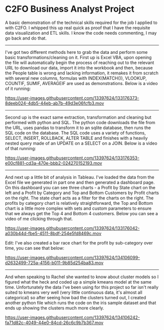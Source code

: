 # C2FO Business Analyst Project
 
A basic demonstration of the technical skills required for the job I applied to with C2FO. I whipped this up real quick as proof that I have the requisite data visualization and ETL skills. I know the code needs commenting, I may go back and do that.

------------------



I've got two different methods here to grab the data and perform some basic transformations/cleaning on it. First up is Excel VBA, upon opening the file will automatically begin the process of reaching out to the relevant URL to download our data, import it into the workbook and then, because the People table is wrong and lacking information, it remakes it from scratch with several new columns, formulas with INDEX(MATCH()), VLOOKUP, COUNTIF, SUMIF, AVERAGEIF are used as demonstrations. Below is a video of it running:





https://user-images.githubusercontent.com/13397624/133176373-8deeb024-4db5-44eb-ab7b-49d3e06fcfb3.mov



-----------------

Second up is the exact same extraction, transformation and cleaning but performed with python and SQL. The python code downloads the file from the URL, uses pandas to transform it to an sqlite database, then runs the SQL code on the database. The SQL code uses a variety of functions, SELECT, INSERT, ROLLBACK, ALTER TABLE and finishes with a heavily nested query made of an UPDATE on a SELECT on a JOIN. Below is a video of that running:





https://user-images.githubusercontent.com/13397624/133176353-e00cf881-cd3a-470e-bbb2-024270152193.mov



---------------------

And next up a little bit of analysis in Tableau. I've loaded the data from the Excel file we generated in part one and then generated a dashboard page. On this dashboard you can see three charts - a Profit by State chart on the left and a Profit by Category and Top and Bottom Customers by Profit charts on the right. The state chart acts as a filter for the charts on the right. The profits by category chart is relatively straightforward, the Top and Bottom chart is a little more complex with sets and custom parameters to ensure that we always get the Top 4 and Bottom 4 customers. Below you can see a video of me clicking through that.


https://user-images.githubusercontent.com/13397624/133176042-a030b44d-fbe5-4511-8bdf-254e5fd8469c.mov

Edit: I've also created a bar race chart for the profit by sub-category over time, you can see that below:

https://user-images.githubusercontent.com/13397624/134106099-d2632499-725a-4156-b011-9b85d254ba83.mov


-----------------------

And when speaking to Rachel she wanted to know about cluster models so I figured what the heck and coded up a simple kmeans model at the same time. Unfortunately the data I've been using for this project so far isn't really suited to kmeans very well (very little continuous data, it's almost all categorical) so after seeing how bad the clusters turned out, I created another python file which runs the code on the iris sample dataset and that ends up showing the clusters much more clearly.

https://user-images.githubusercontent.com/13397624/134106242-fa71d82c-4049-44e0-84cd-26c6c9b7b367.mov

